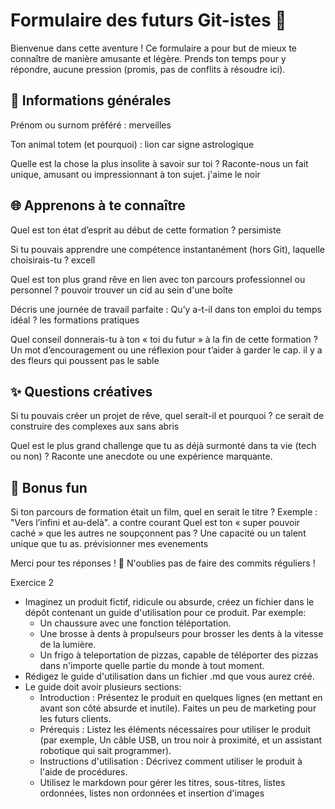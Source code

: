 # Formulaire des futurs Git-istes 🤖

Bienvenue dans cette aventure ! Ce formulaire a pour but de mieux te connaître de manière amusante et légère. Prends ton temps pour y répondre, aucune pression (promis, pas de conflits à résoudre ici).

## 📝 Informations générales

Prénom ou surnom préféré : merveilles 

Ton animal totem (et pourquoi) : lion car signe astrologique

Quelle est la chose la plus insolite à savoir sur toi ? Raconte-nous un fait unique, amusant ou impressionnant à ton sujet. j'aime le noir

## 🌐 Apprenons à te connaître

Quel est ton état d’esprit au début de cette formation ? persimiste 

Si tu pouvais apprendre une compétence instantanément (hors Git), laquelle choisirais-tu ? excell

Quel est ton plus grand rêve en lien avec ton parcours professionnel ou personnel ? pouvoir trouver un cid au sein d'une boîte

Décris une journée de travail parfaite : Qu’y a-t-il dans ton emploi du temps idéal ? les formations pratiques 

Quel conseil donnerais-tu à ton « toi du futur » à la fin de cette formation ? Un mot d’encouragement ou une réflexion pour t’aider à garder le cap. il y a des fleurs qui poussent pas le sable

## ✨ Questions créatives

Si tu pouvais créer un projet de rêve, quel serait-il et pourquoi ? ce serait de construire des complexes aux sans abris

Quel est le plus grand challenge que tu as déjà surmonté dans ta vie (tech ou non) ? Raconte une anecdote ou une expérience marquante. 

## 🎨 Bonus fun

Si ton parcours de formation était un film, quel en serait le titre ? Exemple : "Vers l’infini et au-delà". a contre courant
Quel est ton « super pouvoir caché » que les autres ne soupçonnent pas ? Une capacité ou un talent unique que tu as. prévisionner mes evenements

Merci pour tes réponses ! 🚀 N'oublies pas de faire des commits réguliers ! 

 Exercice 2

- Imaginez un produit fictif, ridicule ou absurde, créez un fichier dans le dépôt contenant un guide d'utilisation pour ce produit. Par exemple:
    - Un chaussure avec une fonction téléportation.
    - Une brosse à dents à propulseurs pour brosser les dents à la vitesse de la lumière.
    - Un frigo à teleportation de pizzas, capable de téléporter des pizzas dans n'importe quelle partie du monde à tout moment.
- Rédigez le guide d'utilisation dans un fichier .md que vous aurez créé.
- Le guide doit avoir plusieurs sections:
    - Introduction : Présentez le produit en quelques lignes (en mettant en avant son côté absurde et inutile). Faites un peu de marketing pour les futurs clients.
    - Prérequis : Listez les éléments nécessaires pour utiliser le produit (par exemple, Un câble USB, un trou noir à proximité, et un assistant robotique qui sait programmer).
    - Instructions d'utilisation : Décrivez comment utiliser le produit à l'aide de procédures. 
    - Utilisez le markdown pour gérer les titres, sous-titres, listes ordonnées, listes non ordonnées et insertion d'images



